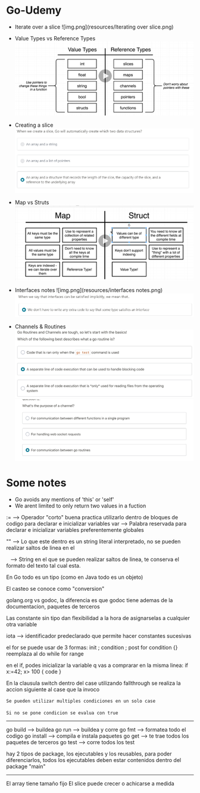 # Go-Udemy
* Iterate over a slice
 ![img.png](resources/Iterating over slice.png)
  
* Value Types vs Reference Types
![img.png](resources/valueTypeVsReferenceType.png)
  
* Creating a slice
![img_1.png](resources/CreatingASlice.png)
  
* Map vs Struts
![img.png](resources/mapVsStruts.png)
  
* Interfaces notes
    ![img.png](resources/interfaces notes.png)
    ![img.png](resources/interfacesImplicitly.png)

* Channels & Routines
![img.png](resources/GoRoutine.png)
![img.png](resources/Channel.png)
  
  




# Some notes
  * Go avoids any mentions of 'this' or 'self'
  * We arent limited to only return two values in a fuction


:= --> Operador "corto" buena practica utilizarlo dentro de bloques de codigo para declarar e inicializar variables
var --> Palabra reservada para declarar e inicializar variables preferentemente globales

"" --> Lo que este dentro es un string literal interpretado, no se pueden realizar saltos de linea en el

` ` --> String en el que se pueden realizar saltos de linea, te conserva el formato del texto tal cual esta.

En Go todo es un tipo (como en Java todo es un objeto)

El casteo se conoce como "conversion"

golang.org vs godoc, la diferencia es que godoc tiene ademas de la documentacion, paquetes de terceros

Las constante sin tipo dan flexibilidad a la hora de asignarselas a cualquier otra variable

iota --> identificador predeclarado que permite hacer constantes sucesivas

el for se puede usar de 3 formas:
	init ; condition ; post
	for condition {} reemplaza al do while
	for range

en el if, podes inicializar la variable q vas a comprarar en la misma linea: if x:=42; x> 100 { code }

En la clausula switch 
	dentro del case utilizando fallthrough se realiza la accion siguiente al case que la invoco

	Se pueden utilizar multiples condiciones en un solo case

	Si no se pone condicion se evalua con true



------------------------------------------------------------------

go build 	--> buildea
go run 		--> buildea y corre
go fmt 		--> formatea todo el codigo
go install 	--> compila e instala paquetes
go get 		--> te trae todos los paquetes de terceros
go test 	--> corre todos los test


hay 2 tipos de package, los ejecutables y los reusables, para poder diferenciarlos, todos los ejecutables deben estar contenidos dentro del package "main"


--------------------------------------
El array tiene tamaño fijo
El slice puede crecer o achicarse a medida

